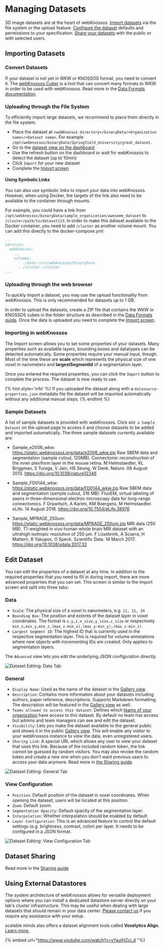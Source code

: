 # Managing Datasets

3D image datasets are at the heart of webKnossos.
[Import datasets](#importing-datasets) via the file system or the upload feature.
[Configure the dataset](#edit-dataset) defaults and permissions to your specification.
[Share your datasets](./sharing.md#dataset-sharing) with the public or with selected users.

## Importing Datasets

### Convert Datasets
If your dataset is not yet in WKW or KNOSSOS format, you need to convert it.
The [webKnossos Cuber](https://github.com/scalableminds/webknossos-cuber) is a tool that can convert many formats to WKW in order to be used with webKnossos.
Read more in the [Data Formats documentation](./data_formats.md).

### Uploading through the File System
To efficiently import large datasets, we recommend to place them directly in the file system:

* Place the dataset at `<webKnossos directory>/binaryData/<Organization name>/<Dataset name>`. For example `/opt/webknossos/binaryData/Springfield_University/great_dataset`.
* Go to the [dataset view on the dashboard](./dashboard.md)
* Use the refresh button on the dashboard or wait for webKnossos to detect the dataset (up to 10min)
* Click `Import` for your new dataset
* Complete the [Import screen](#importing-in-webknossos)

#### Using Symbolic Links

You can also use symbolic links to import your data into webKnossos.
However, when using Docker, the targets of the link also need to be available to the container through mounts.

For example, you could have a link from `/opt/webknossos/binaryData/sample_organization/awesome_dataset` to `/cluster/path/to/dataset123`.
In order to make this dataset available to the Docker container, you need to add `/cluster` as another volume mount.
You can add this directly to the docker-compose.yml:

```yaml
...
services:
  webknossos:
    ...
    volumes:
      - ./data:/srv/webknossos/binaryData
      - /cluster:/cluster
...
```

### Uploading through the web browser
To quickly import a dataset, you may use the upload functionality from webKnossos.
This is only recommended for datasets up to 1 GB.

In order to upload the datasets, create a ZIP file that contains the WKW or KNOSSOS cubes in the folder structure as described in the [Data Formats guide](./data_formats.md).
Once the data is uploaded you need to complete the [Import screen](#importing-in-webknossos).

### Importing in webKnossos

The Import screen allows you to set some properties of your datasets.
Many properties such as available layers, bounding boxes and datatypes can be detected automatically.
Some properties require your manual input, though.
Most of the time these are **scale** which represents the physical size of one voxel in nanometers and **largestSegmentId** of a segmentation layer.

Once you entered the required properties, you can click the `Import` button to complete the process.
The dataset is now ready to use.

{% hint style='info' %}
If you uploaded the dataset along with a `datasource-properties.json` metadata file the dataset will be imported automatically without any additional manual steps.
{% endhint %}

### Sample Datasets

A list of sample datasets is provided with webKnossos. Click `Add a Sample Dataset` on the upload page to access it and choose datasets to be added and imported automatically. The three sample datasets currently available are:

- Sample_e2006_wkw: https://static.webknossos.org/data/e2006_wkw.zip
Raw SBEM data and segmentation (sample cutout, 120MB).
Connectomic reconstruction of the inner plexiform layer in the mouse retina.
M Helmstaedter, KL Briggman, S Turaga, V Jain, HS Seung, W Denk.
Nature. 08 August 2013. https://doi.org/10.1038/nature12346

- Sample_FD0144_wkw: https://static.webknossos.org/data/FD0144_wkw.zip
Raw SBEM data and segmentation (sample cutout, 316 MB).
FluoEM, virtual labeling of axons in three-dimensional electron microscopy data for long-range connectomics.
F Drawitsch, A Karimi, KM Boergens, M Helmstaedter.
eLife. 14 August 2018. https://doi.org/10.7554/eLife.38976

- Sample_MPRAGE_250um: https://static.webknossos.org/data/MPRAGE_250um.zip
MRI data (250 MB).
T1-weighted in vivo human whole brain MRI dataset with an ultrahigh isotropic resolution of 250 μm.
F Lüsebrink, A Sciarra, H Mattern, R Yakupov, O Speck.
Scientific Data. 14 March 2017. https://doi.org/10.1038/sdata.2017.32


## Edit Dataset
You can edit the properties of a dataset at any time.
In addition to the required properties that you need to fill in during import, there are more advanced properties that you can set.
This screen is similar to the Import screen and split into three tabs:

### Data
- `Scale`: The physical size of a voxel in nanometers, e.g. `11, 11, 24`
- `Bounding Box`: The position and extents of the dataset layer in voxel coordinates. The format is `x,y,z,x_size,y_size,z_size` or respectively `min_x,min_y,min_z,(max_x-min_x),(max_y-min_y),(max_z-min_z)`.
- `Largest Segment ID`: The highest ID that is currently used in the respective segmentation layer. This is required for volume annotations where new objects with incrementing IDs are created. Only applies to segmentation layers.

The `Advanced` view lets you edit the underlying JSON configuration directly.

![Dataset Editing: Data Tab](images/dataset_data.png)

### General
- `Display Name`: Used as the name of the dataset in the [Gallery view](./sharing.md#public-sharing).
- `Description`: Contains more information about your datasets including authors, paper reference, descriptions. Supports Markdown formatting. The description will be featured in the [Gallery view](./sharing.md#public-sharing) as well.
- `Teams allowed to access this dataset`: Defines which [teams of your organization](./users.md) have access to this dataset. By default no team has access but admins and team managers can see and edit the dataset.
- `Visibility`: Lets you make the dataset available to the general public and shows it in the public [Gallery view](./sharing.md#public-sharing). This will enable any visitor to your webKnossos instance to view the data, even unregistered users.
- `Sharing Link`: A special URL which allows any user to view your dataset that uses this link. Because of the included random token, the link cannot be guessed by random visitors. You may also revoke the random token and create a new one when you don't want previous users to access your data anymore. Read more in [the Sharing guide](./sharing.md).

![Dataset Editing: General Tab](images/dataset_general.png)


### View Configuration
- `Position`: Default position of the dataset in voxel coordinates. When opening the dataset, users will be located at this position.
- `Zoom`: Default zoom.
- `Segmentation Opacity`: Default opacity of the segmentation layer.
- `Interpolation`: Whether interpolation should be enabled by default.
- `Layer Configuration`: This is an advanced feature to control the default settings (e.g. brightness, contrast, color) per layer. It needs to be configured in a JSON format.

![Dataset Editing: View Configuration Tab](images/dataset_view_config.png)

## Dataset Sharing
Read more in the [Sharing guide](./sharing.md#dataset-sharing)

## Using External Datastores
The system architecture of webKnossos allows for versatile deployment options where you can install a dedicated datastore server directly on your lab's cluster infrastructure.
This may be useful when dealing with large datasets that should remain in your data center.
[Please contact us](mailto:hello@scalableminds.com) if you require any assistance with your setup.

scalable minds also offers a dataset alignment tools called **Voxelytics Align**.
[Learn more.](https://scalableminds.com/voxelytics-align)

{% embed url="https://www.youtube.com/watch?v=yYauIHZcI_4 "%} 
